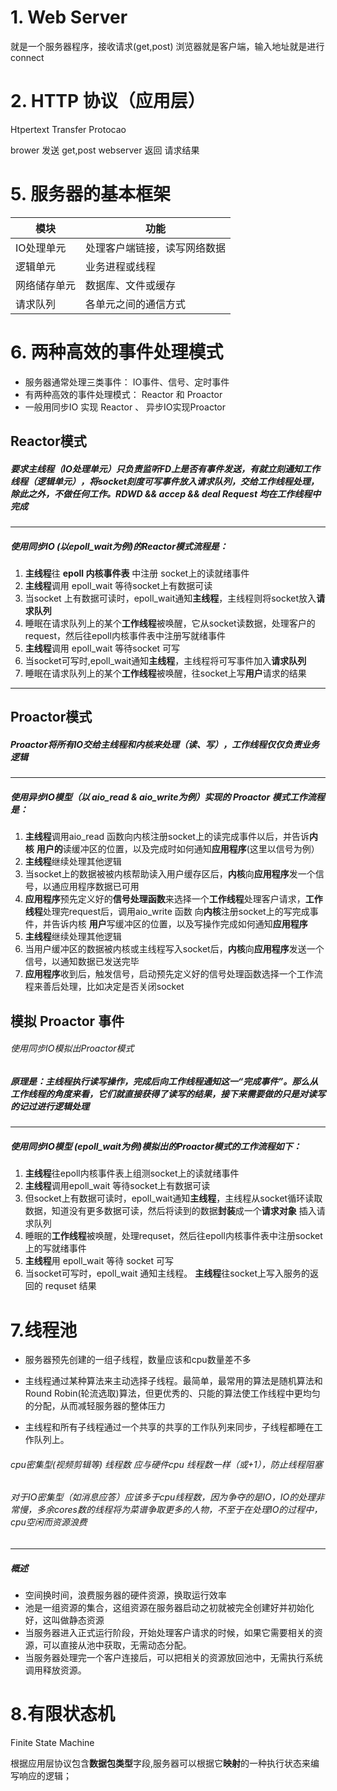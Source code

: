 # 1. Web Server
就是一个服务器程序，接收请求(get,post)
浏览器就是客户端，输入地址就是进行connect
# 2. HTTP 协议（应用层）

Htpertext Transfer Protocao 

brower 发送 get,post
webserver 返回 请求结果

# 5. 服务器的基本框架

模块|功能
---|---
IO处理单元|处理客户端链接，读写网络数据
逻辑单元|业务进程或线程
网络储存单元|数据库、文件或缓存
请求队列|各单元之间的通信方式


# 6. 两种高效的事件处理模式

- 服务器通常处理三类事件： IO事件、信号、定时事件
-  有两种高效的事件处理模式： Reactor 和 Proactor
- 一般用同步IO 实现 Reactor 、 异步IO实现Proactor


## Reactor模式
##### 要求主线程（IO处理单元）只负责监听FD上是否有事件发送，有就立刻通知工作线程（逻辑单元），将socket刻度可写事件放入请求队列，交给工作线程处理，除此之外，不做任何工作。RDWD && accep && deal Request 均在工作线程中完成
---
##### 使用同步IO (以epoll_wait为例)的Reactor模式流程是：
1. **主线程**往 __epoll 内核事件表__ 中注册 socket上的读就绪事件
2. **主线程**调用 epoll_wait 等待socket上有数据可读
3. 当socket 上有数据可读时，epoll_wait通知**主线程**，主线程则将socket放入**请求队列**
4. 睡眠在请求队列上的某个**工作线程**被唤醒，它从socket读数据，处理客户的request，然后往epoll内核事件表中注册写就绪事件
5. **主线程**调用 epoll_wait 等待socket 可写
6. 当socket可写时,epoll_wait通知**主线程**，主线程将可写事件加入**请求队列**
7. 睡眠在请求队列上的某个**工作线程**被唤醒，往socket上写**用户**请求的结果

---
## Proactor模式
##### Proactor将所有IO交给主线程和内核来处理（读、写），工作线程仅仅负责业务逻辑
---
##### 使用异步IO模型（以 aio_read & aio_write为例）实现的 Proactor 模式工作流程是：

1. **主线程**调用aio_read 函数向内核注册socket上的读完成事件以后，并告诉**内核** **用户的**读缓冲区的位置，以及完成时如何通知**应用程序**(这里以信号为例）
2. **主线程**继续处理其他逻辑
3. 当socket上的数据被被内核帮助读入用户缓存区后，**内核**向**应用程序**发一个信号，以通应用程序数据已可用
4. **应用程序**预先定义好的**信号处理函数**来选择一个**工作线程**处理客户请求，**工作线程**处理完request后，调用aio_write 函数 向**内核**注册socket上的写完成事件，并告诉内核   **用户**写缓冲区的位置，以及写操作完成如何通知**应用程序**
5. **主线程**继续处理其他逻辑
6. 当用户缓冲区的数据被内核或主线程写入socket后，**内核**向**应用程序**发送一个信号，以通知数据已发送完毕
7. **应用程序**收到后，触发信号，启动预先定义好的信号处理函数选择一个工作流程来善后处理，比如决定是否关闭socket

## 模拟 Proactor 事件
###### 使用同步IO模拟出Proactor模式
##### 原理是：主线程执行读写操作，完成后向工作线程通知这一“完成事件”。那么从工作线程的角度来看，它们就直接获得了读写的结果，接下来需要做的只是对读写的记过进行逻辑处理
---
##### 使用同步IO模型 (epoll_wait为例)模拟出的Proactor模式的工作流程如下：

1. **主线程**往epoll内核事件表上组测socket上的读就绪事件
2. **主线程**调用epoll_wait 等待socket上有数据可读
3. 但socket上有数据可读时，epoll_wait通知**主线程**，主线程从socket循环读取数据，知道没有更多数据可读，然后将读到的数据**封装**成一个**请求对象** 插入请求队列
4. 睡眠的**工作线程**被唤醒，处理requset，然后往epoll内核事件表中注册socket上的写就绪事件
5. **主线程**用 epoll_wait 等待 socket 可写
6. 当socket可写时，epoll_wait 通知主线程。 **主线程**往socket上写入服务的返回的 requset 结果


# 7.线程池
- 服务器预先创建的一组子线程，数量应该和cpu数量差不多

- 主线程通过某种算法来主动选择子线程。最简单，最常用的算法是随机算法和 Round Robin(轮流选取)算法，但更优秀的、只能的算法使工作线程中更均匀的分配，从而减轻服务器的整体压力

- 主线程和所有子线程通过一个共享的共享的工作队列来同步，子线程都睡在工作队列上。

###### cpu密集型(视频剪辑等) 线程数 应与硬件cpu 线程数一样（或+1），防止线程阻塞
###### 对于IO密集型（如消息应答）应该多于cpu线程数，因为争夺的是IO，IO的处理非常慢，多余cores数的线程将为菜谱争取更多的人物，不至于在处理IO的过程中，cpu空闲而资源浪费
---
##### 概述
- 空间换时间，浪费服务器的硬件资源，换取运行效率
- 池是一组资源的集合，这组资源在服务器启动之初就被完全创建好并初始化好，这叫做静态资源
- 当服务器进入正式运行阶段，开始处理客户请求的时候，如果它需要相关的资源，可以直接从池中获取，无需动态分配。
- 当服务器处理完一个客户连接后，可以把相关的资源放回池中，无需执行系统调用释放资源。


# 8.有限状态机

Finite State Machine

根据应用层协议包含**数据包类型**字段,服务器可以根据它**映射**的一种执行状态来编写响应的逻辑；

